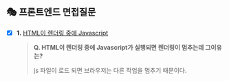 ## 🎭 프론트엔드 면접질문
- [x] **1.** [HTML이 렌더링 중에 Javascript](https://velog.io/@gay0ung/%EB%B8%8C%EB%9D%BC%EC%9A%B0%EC%A0%80-%EB%A0%8C%EB%8D%94%EB%A7%81-%EC%9B%90%EB%A6%AC)
	> **Q. HTML이 렌더링 중에 Javascript가 실행되면 렌더링이 멈추는데 그이유는?**
	>
	> js 파일이 로드 되면 브라우저는 다른 작업을 멈추기 때문이다.
	


